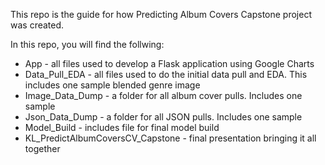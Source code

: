 This repo is the guide for how Predicting Album Covers Capstone project was created.

In this repo, you will find the follwing:

- App - all files used to develop a Flask application using Google Charts
- Data_Pull_EDA - all files used to do the initial data pull and EDA. This includes one sample blended genre image
- Image_Data_Dump - a folder for all album cover pulls. Includes one sample
- Json_Data_Dump - a folder for all JSON pulls. Includes one sample
- Model_Build - includes file for final model build
- KL_PredictAlbumCoversCV_Capstone - final presentation bringing it all together

